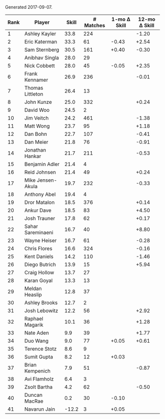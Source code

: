 Generated 2017-09-07.

| Rank | Player            | Skill | # Matches | 1-mo Δ Skill | 12-mo Δ Skill |
|------|-------------------|-------|-----------|--------------|---------------|
|    1 | Ashley Kayler     |  33.8 |       224 |              |         -1.20 |
|    2 | Eric Katerman     |  33.3 |        61 |        -0.43 |         +2.54 |
|    3 | Sam Sternberg     |  30.5 |       161 |        +0.40 |         -0.30 |
|    4 | Anibhav Singla    |  28.0 |        29 |              |               |
|    5 | Nick Cobbett      |  28.0 |        45 |        -0.05 |         +2.35 |
|    6 | Frank Kennamer    |  26.9 |       236 |              |         -0.01 |
|    7 | Thomas Littleton  |  26.4 |        13 |              |               |
|    8 | John Kunze        |  25.0 |       332 |              |         +0.24 |
|    9 | David Woo         |  24.5 |         2 |              |               |
|   10 | Jim Veitch        |  24.2 |       461 |              |         -1.38 |
|   11 | Matt Wong         |  23.7 |        95 |              |         +1.18 |
|   12 | Dan Bohn          |  22.7 |       107 |              |         -0.41 |
|   13 | Dan Meier         |  21.8 |        76 |              |         -0.91 |
|   14 | Jonathan Hankar   |  21.7 |       211 |              |         -0.53 |
|   15 | Benjamin Adler    |  21.4 |         4 |              |               |
|   16 | Reid Johnsen      |  21.4 |        49 |              |         +0.24 |
|   17 | Mike Jensen-Akula |  19.7 |       232 |              |         -0.33 |
|   18 | Anthony Abel      |  19.4 |         4 |              |               |
|   19 | Dror Matalon      |  18.5 |       376 |              |         +0.14 |
|   20 | Ankur Dave        |  18.5 |        83 |              |         +4.50 |
|   21 | Josh Trauner      |  17.8 |        62 |              |         +0.17 |
|   22 | Sahar Sareminaeni |  16.7 |        40 |              |         +8.80 |
|   23 | Wayne Heiser      |  16.7 |        61 |              |         -0.28 |
|   24 | Chris Flores      |  16.6 |       324 |              |         -0.16 |
|   25 | Kent Daniels      |  14.2 |       110 |              |         -1.46 |
|   26 | Diego Butrich     |  13.9 |        15 |              |         +5.94 |
|   27 | Craig Hollow      |  13.7 |        27 |              |               |
|   28 | Karan Goyal       |  13.3 |        13 |              |               |
|   29 | Meldan Heaslip    |  12.8 |        37 |              |               |
|   30 | Ashley Brooks     |  12.7 |         2 |              |               |
|   31 | Josh Lebowitz     |  12.2 |        56 |              |         +2.92 |
|   32 | Raphael Magarik   |  10.1 |        36 |              |         +1.28 |
|   33 | Nate Aden         |   9.9 |        39 |              |         +1.77 |
|   34 | Duo Wang          |   9.0 |        77 |        +0.05 |         +0.61 |
|   35 | Terence Stotz     |   8.6 |         9 |              |               |
|   36 | Sumit Gupta       |   8.2 |        12 |        +0.03 |               |
|   37 | Brian Kempenich   |   7.9 |        51 |              |         -0.87 |
|   38 | Avi Flamholz      |   6.4 |         3 |              |               |
|   39 | Zsolt Bartha      |   4.2 |        62 |              |         -0.50 |
|   40 | Duncan MacRae     |   0.2 |        30 |        -0.10 |               |
|   41 | Navarun Jain      | -12.2 |         3 |        +0.05 |               |